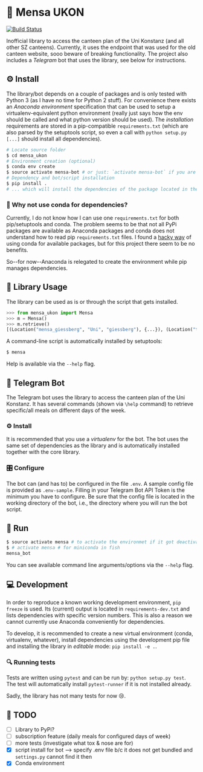 # 🍴 Mensa UKON

[![Build Status](https://travis-ci.org/enplotz/mensa_ukon.svg?branch=master)](https://travis-ci.org/enplotz/mensa_ukon)

Inofficial library to access the canteen plan of the Uni Konstanz (and all other SZ canteens).
Currently, it uses the endpoint that was used for the old canteen website, sooo beware of breaking functionality.
The project also includes a *Telegram* bot that uses the library, see below for instructions.

## ⚙ Install

The library/bot depends on a couple of packages and is only tested with Python 3 (as I have no time for Python 2 stuff).
For convenience there exists an *Anaconda environment* specification that can be used to setup a virtualenv-equivalent
python environment (really just says how the env should be called and what python version should be used).
The *installation* requirements are stored in a pip-compatible `requirements.txt` (which are also parsed by the setuptools script,
so even a call with `python setup.py [...]` should install all dependencies).

```bash
# Locate source folder
$ cd mensa_ukon
# Environment creation (optional)
$ conda env create
$ source activate mensa-bot # or just: `activate mensa-bot` if you are using fish instead of bash
# Dependency and bot/script installation
$ pip install .
# ... which will install the dependencies of the package located in the current folder
```

### 🐍 Why not use conda for dependencies?

Currently, I do not know how I can use one `requirements.txt` for both pip/setuptools and conda.
The problem seems to be that not all PyPi packages are available as Anaconda packages and conda does not understand
how to read pip `requirements.txt` files.
I found a [hacky way](https://github.com/drivendata/cookiecutter-data-science/issues/14#issuecomment-214792960) of using
conda for available packages, but for this project there seem to be no benefits.

So--for now--Anaconda is relegated to create the environment while pip manages dependencies.


## 🎉 Library Usage

The library can be used as is or through the script that gets installed.

```python
>>> from mensa_ukon import Mensa
>>> m = Mensa()
>>> m.retrieve()
[(Location("mensa_giessberg", "Uni", "giessberg"), {...}), (Location("themenpark_abendessen", "Themenpark & Abendessen", "themenpark"), {...})]
```

A command-line script is automatically installed by setuptools:

```bash
$ mensa
```

Help is available via the `--help` flag.

## 🤖 Telegram Bot

The Telegram bot uses the library to access the canteen plan of the Uni Konstanz. It has several commands
(shown via `\help` command) to retrieve specific/all meals on different days of the week.

### ⚙ Install

It is recommended that you use a *virtualenv* for the bot. The bot uses the same set of dependencies as the library
and is automatically installed together with the core library.

### 🎛 Configure

The bot can (and has to) be configured in the file `.env`. A sample config file is provided as `.env-sample`.
Filling in your Telegram Bot API Token is the minimum you have to configure.
Be sure that the config file is located in the working directory of the bot, i.e.,
the directory where you will run the bot script.

## 🏃 Run

```sh
$ source activate mensa # to activate the environmet if it got deactivated
$ # activate mensa # for miniconda in fish
mensa_bot
```

You can see available command line arguments/options via the `--help` flag.

## 💻 Development

In order to reproduce a known working development environment, `pip freeze` is used.
Its (current) output is located in `requirements-dev.txt` and lists dependencies with specific version numbers.
This is also a reason we cannot currently use Anaconda conveniently for dependencies.

To develop, it is recommended to create a new virtual environment (conda, virtualenv, whatever), install dependencies
using the development pip file and installing the library in *editable* mode: `pip install -e .`.

### 🔍 Running tests

Tests are written using `pytest` and can be run by: `python setup.py test`. The test will automatically install
`pytest-runner` if it is not installed already.

Sadly, the library has not many tests for now 😢.

## 💪 TODO

- [ ] Library to PyPi?
- [ ] subscription feature (daily meals for configured days of week)
- [ ] more tests (investigate what tox & nose are for)
- [x] script install for bot --> specify .env file b/c it does not get bundled and `settings.py` cannot find it then
- [x] Conda environment
